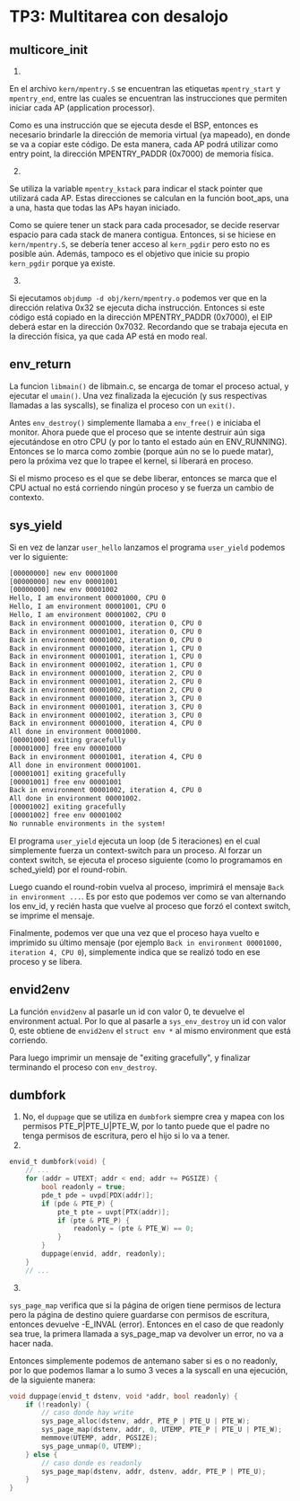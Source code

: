 TP3: Multitarea con desalojo
===========================

multicore_init
--------------
1. 
En el archivo ```kern/mpentry.S``` se encuentran las etiquetas ```mpentry_start``` y ```mpentry_end```, entre las cuales se encuentran las instrucciones
que permiten iniciar cada AP (application processor).

Como es una instrucción que se ejecuta desde el BSP, entonces es necesario brindarle la dirección de memoria virtual (ya mapeado),
en donde se va a copiar este código. De esta manera, cada AP podrá utilizar como entry point, la dirección MPENTRY_PADDR (0x7000) de memoria física.

2.
Se utiliza la variable ```mpentry_kstack``` para indicar el stack pointer que utilizará cada AP.
Estas direcciones se calculan en la función boot_aps, una a una, hasta que todas las APs hayan iniciado.

Como se quiere tener un stack para cada procesador, se decide reservar espacio para cada stack de manera contigua.
Entonces, si se hiciese en ```kern/mpentry.S```, se debería tener acceso al ```kern_pgdir``` pero esto no es posible aún.
Además, tampoco es el objetivo que inicie su propio ```kern_pgdir``` porque ya existe.

3. 
Si ejecutamos ```objdump -d obj/kern/mpentry.o``` podemos ver que en la dirección relativa 0x32 se ejecuta dicha instrucción.
Entonces si este código está copiado en la dirección MPENTRY_PADDR (0x7000), el EIP deberá estar en la dirección 0x7032.
Recordando que se trabaja ejecuta en la dirección física, ya que cada AP está en modo real.

env_return
--------------

La funcion ```libmain()``` de libmain.c, se encarga de tomar el proceso actual, y ejecutar el ```umain()```.
Una vez finalizada la ejecución (y sus respectivas llamadas a las syscalls), se finaliza el proceso con un ```exit()```.

Antes ```env_destroy()``` simplemente llamaba a ```env_free()``` e iniciaba el monitor. Ahora puede que el proceso que se intente destruir aún siga ejecutándose en otro CPU (y por lo tanto el estado aún en ENV_RUNNING). Entonces se lo marca como zombie (porque aún no se lo puede matar), pero la próxima vez que lo trapee el kernel, si liberará en proceso.

Si el mismo proceso es el que se debe liberar, entonces se marca que el CPU actual no está corriendo ningún proceso y se fuerza un cambio de contexto.

sys_yield
--------------

Si en vez de lanzar ```user_hello``` lanzamos el programa ```user_yield``` podemos ver lo siguiente:
```bash
[00000000] new env 00001000
[00000000] new env 00001001
[00000000] new env 00001002
Hello, I am environment 00001000, CPU 0
Hello, I am environment 00001001, CPU 0
Hello, I am environment 00001002, CPU 0
Back in environment 00001000, iteration 0, CPU 0
Back in environment 00001001, iteration 0, CPU 0
Back in environment 00001002, iteration 0, CPU 0
Back in environment 00001000, iteration 1, CPU 0
Back in environment 00001001, iteration 1, CPU 0
Back in environment 00001002, iteration 1, CPU 0
Back in environment 00001000, iteration 2, CPU 0
Back in environment 00001001, iteration 2, CPU 0
Back in environment 00001002, iteration 2, CPU 0
Back in environment 00001000, iteration 3, CPU 0
Back in environment 00001001, iteration 3, CPU 0
Back in environment 00001002, iteration 3, CPU 0
Back in environment 00001000, iteration 4, CPU 0
All done in environment 00001000.
[00001000] exiting gracefully
[00001000] free env 00001000
Back in environment 00001001, iteration 4, CPU 0
All done in environment 00001001.
[00001001] exiting gracefully
[00001001] free env 00001001
Back in environment 00001002, iteration 4, CPU 0
All done in environment 00001002.
[00001002] exiting gracefully
[00001002] free env 00001002
No runnable environments in the system!
```

El programa ```user_yield``` ejecuta un loop (de 5 iteraciones) en el cual simplemente fuerza un context-switch para un proceso.
Al forzar un context switch, se ejecuta el proceso siguiente (como lo programamos en sched_yield) por el round-robin.

Luego cuando el round-robin vuelva al proceso, imprimirá el mensaje ```Back in environment ...```.
Es por esto que podemos ver como se van alternando los env_id, y recién hasta que vuelve al proceso que forzó el context switch, se imprime el mensaje.

Finalmente, podemos ver que una vez que el proceso haya vuelto e imprimido su último mensaje (por ejemplo ```Back in environment 00001000, iteration 4, CPU 0```), simplemente indica que se realizó todo en ese proceso y se libera.

envid2env
--------------

La función ```envid2env``` al pasarle un id con valor 0, te devuelve el environment actual.
Por lo que al pasarle a ```sys_env_destroy``` un id con valor 0, este obtiene de  ```envid2env``` el ```struct env *``` al mismo environment que está corriendo. 

Para luego imprimir un mensaje de "exiting gracefully", y finalizar terminando el proceso con ```env_destroy```. 

dumbfork
--------------

1. No, el ```duppage``` que se utiliza en ```dumbfork``` siempre crea y mapea con los permisos PTE_P|PTE_U|PTE_W, por lo tanto
puede que el padre no tenga permisos de escritura, pero el hijo si lo va a tener.
2. 
```c
envid_t dumbfork(void) {
    // ...
    for (addr = UTEXT; addr < end; addr += PGSIZE) {
        bool readonly = true;
        pde_t pde = uvpd[PDX(addr)];
		if (pde & PTE_P) {
			pte_t pte = uvpt[PTX(addr)];
			if (pte & PTE_P) {
                readonly = (pte & PTE_W) == 0;
            }
        }
        duppage(envid, addr, readonly);
    }
    // ...
```
3.
```sys_page_map``` verifica que si la página de origen tiene permisos de lectura pero la página de destino quiere guardarse con permisos de escritura, entonces devuelve -E_INVAL (error).
Entonces en el caso de que readonly sea true, la primera llamada a sys_page_map va devolver un error, no va a hacer nada.

Entonces simplemente podemos de antemano saber si es o no readonly, por lo que podemos llamar a lo sumo 3 veces a la syscall
en una ejecución, de la siguiente manera:

```c
void duppage(envid_t dstenv, void *addr, bool readonly) {
    if (!readonly) {
        // caso donde hay write
        sys_page_alloc(dstenv, addr, PTE_P | PTE_U | PTE_W);
        sys_page_map(dstenv, addr, 0, UTEMP, PTE_P | PTE_U | PTE_W);
        memmove(UTEMP, addr, PGSIZE);
        sys_page_unmap(0, UTEMP);
    } else {
        // caso donde es readonly
        sys_page_map(dstenv, addr, dstenv, addr, PTE_P | PTE_U);
    }
}
```
